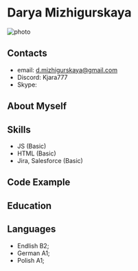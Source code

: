 # Darya Mizhigurskaya
![photo](\assets\img "Фото")
## Contacts
* email: d.mizhigurskaya@gmail.com
* Discord: Kjara777
* Skype:
## About Myself
## Skills
* JS (Basic)
* HTML (Basic)
* Jira, Salesforce (Basic)
## Code Example
## Education
## Languages
* Endlish B2;
* German A1;
* Polish A1;
